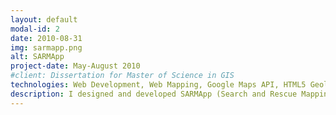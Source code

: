 ```yaml
---
layout: default
modal-id: 2
date: 2010-08-31
img: sarmapp.png
alt: SARMApp
project-date: May-August 2010
#client: Dissertation for Master of Science in GIS
technologies: Web Development, Web Mapping, Google Maps API, HTML5 Geolocation API, Server Side Geoprocessing, Viewshed Analysis, GDAL/OGR, PostGIS, LiDAR
description: I designed and developed SARMApp (Search and Rescue Mapping App) for my MSc in GIS dissertation (thesis) project. It is a mobile web app which aids search and rescue operations in the field. It geolocates and tracks members of a ground-based search and rescue team and performs viewshed analysis on the fly.<p>While developing the application, I had to overcome a number of technical challenges with the web map technology of 2010 (or lack of). I have plans to reboot the project to harness modern web and web map technologies and reduce its reliance on server side geoprocessing and map tiles (mobile data coverage can be poor in the field).<p>The research paper can be downloaded <a href="http://goo.gl/8ZEAE" >here</a>.<p>The application was awarded the Royal Institute of Chartered Surveyors Geomatics Prize in 2010 and I wrote subsequently wrote an article about it for their <a href="http://www.rics.org/uk/news/journals/land-journal">Land Journal</a> magazine which is available <a href="http://goo.gl/D3CiH" >here</a>.
---
```

